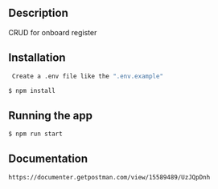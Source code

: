 ## Description

CRUD for onboard register

## Installation

```bash
 Create a .env file like the ".env.example"
```
```bash
$ npm install
```

## Running the app

```bash
$ npm run start
```

## Documentation

```bash
https://documenter.getpostman.com/view/15589489/UzJQpDnh
```
